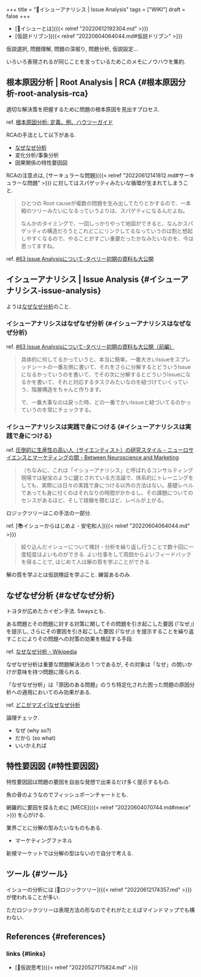 +++
title = "📝イシューアナリシス | Issue Analysis"
tags = ["WIKI"]
draft = false
+++

-   [📝イシューとは]({{< relref "20220612192304.md" >}})
-   [仮説ドリブン]({{< relref "20220604064044.md#仮説ドリブン" >}})

仮説選択, 問題理解, 問題の深堀り, 問題分析, 仮説設定...

いろいろ表現されるが同じことを言っているためこのメモにノウハウを集約.


## 根本原因分析 | Root Analysis | RCA {#根本原因分析-root-analysis-rca}

適切な解決策を把握するために問題の根本原因を見出すプロセス.

ref. [根本原因分析: 定義、例、ハウツーガイド](https://www.tableau.com/ja-jp/learn/articles/root-cause-analysis)

RCAの手法として以下がある.

-   [なぜなぜ分析](#なぜなぜ分析)
-   変化分析/事象分析
-   因果関係の特性要因図

RCAの注意点は, [サーキュラーな問題]({{< relref "20220612141812.md#サーキュラーな問題" >}}) に対してはスパゲッティみたいな循環が生まれてしまうこと.

> ひとつの Root causeが複数の問題を生み出してたりとかするので、一本戦のツリーみたいになるっていうよりは、スパゲティになるんだよね。
>
> なんかのタイミングで、一回しっかりやって地図ができると、なんかスパゲッティの構造だろうとこれどこにリンクしてるなっていうのは割と想起しやすくなるので、やることがすごい重要だったかなみたいなのを、今は思ってますね。

ref. [#63 Issue Analysisについて-タベリー初期の資料も大公開](https://note.com/freeagenda/n/n387dfb1d301c)


## イシューアナリシス | Issue Analysis {#イシューアナリシス-issue-analysis}

ようは[なぜなぜ分析](#なぜなぜ分析)のこと.


### イシューアナリシスはなぜなぜ分析 {#イシューアナリシスはなぜなぜ分析}

ref. [#63 Issue Analysisについて-タベリー初期の資料も大公開（前編）](https://note.com/freeagenda/n/n387dfb1d301c)

> 具体的に何してるかっていうと、本当に簡単。一番大きいIssueをスプレッドシートの一番左側に書いて、それをさらに分解するとどういうIssueになるかっていうのを書いて、でその次に分解するとどういうIssueになるかを書いて、それと対応するタスクみたいなのを紐づけていくっていう、階層構造をちゃんと作ります。
>
> で、一番大事なのは戻った時、どの一番でかいIssueと紐づいてるのかっていうのを常にチェックする。


### イシューアナリシスは実践で身につける {#イシューアナリシスは実践で身につける}

ref. [圧倒的に生産性の高い人（サイエンティスト）の研究スタイル - ニューロサイエンスとマーケティングの間 - Between Neuroscience and Marketing](https://kaz-ataka.hatenablog.com/entry/20081018/1224287687)

> （ちなみに、これは「イシューアナリシス」と呼ばれるコンサルティング現場では秘宝のように鍵とされている方法論で、体系的にトレーニングをしても、実際には日々の実践で身につける以外の方法はない。基礎レベルであっても身に付くのはそれなりの時間がかかるし、その課題についてのセンスがあるほど、そして経験を積むほど、レベルが上がる。

ロジックツリーはこの手法の一部分.

ref. [📚イシューからはじめよ - 安宅和人]({{< relref "20220604064044.md" >}})

> 絞り込んだイシューについて検討・分析を繰り返し行うことで数十回に一度程度はよいものができる. よい仕事をして周囲からよいフィードバックを得ることで, はじめて人は解の質を学ぶことができる.

解の質を学ぶとは仮説検証を学ぶこと. 練習あるのみ.


## なぜなぜ分析 {#なぜなぜ分析}

トヨタが広めたカイゼン手法. 5waysとも.

ある問題とその問題に対する対策に関してその問題を引き起こした要因 (『なぜ』) を提示し, さらにその要因を引き起こした要因 (『なぜ』) を提示することを繰り返すことによりその問題への対策の効果を検証する手段.

ref. [なぜなぜ分析 - Wikipedia](http://ja.wikipedia.org/wiki/%E3%81%AA%E3%81%9C%E3%81%AA%E3%81%9C%E5%88%86%E6%9E%90)

なぜなぜ分析は重要な問題解決法の 1 つであるが, その対象は「なぜ」の問いかけが意味を持つ問題に限られる.

「なぜなぜ分析」は「原因のある問題」のうち特定化された困った問題の原因分析への適用においてのみ効果がある.

ref. [どこがマズイ|なぜなぜ分析](http://www.ltkensyu.com/confidential2.html)

論理チェック.

-   なぜ (why so?)
-   だから (so what)
-   いいかえれば


## 特性要因図 {#特性要因図}

特性要因図は問題の要因を自由な発想で出来るだけ多く提示するもの.

魚の骨のようなのでフィッシュボーンチャートとも.

網羅的に要因を探るために [MECE]({{< relref "20220604070744.md#mece" >}}) を心がける.

業界ごとに分解の型みたいなものもある.

-   マーケティングファネル

新規マーケットでは分解の型はないので自分で考える.


## ツール {#ツール}

イシューの分析には [📝ロジックツリー]({{< relref "20220612174357.md" >}}) が使われることが多い.

ただロジックツリーは表現方法の形なのでそれがたとえばマインドマップでも構わない.


## References {#references}


### links {#links}

-   [📝仮説思考]({{< relref "20220527175824.md" >}})
